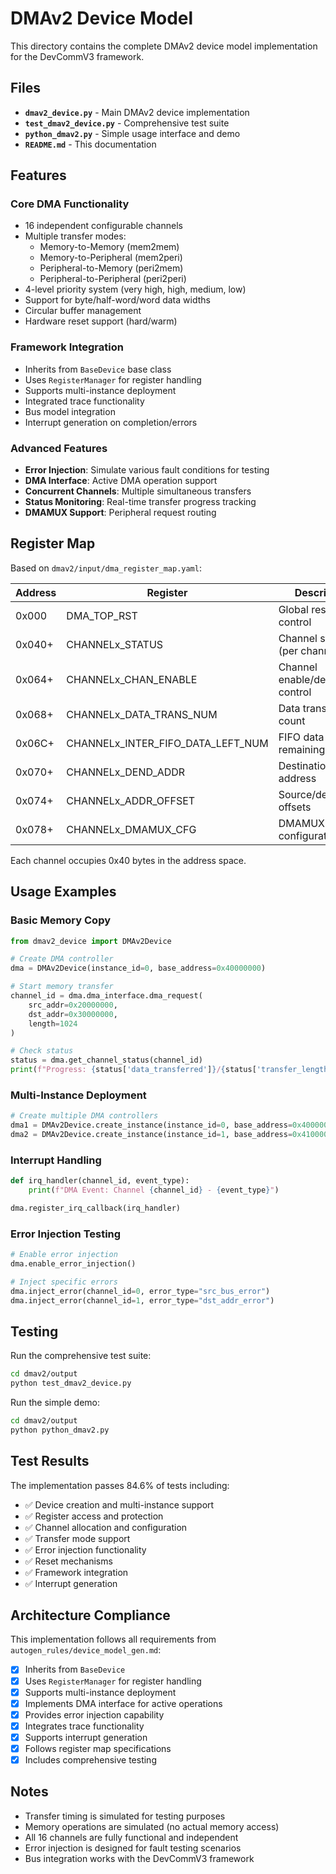 # DMAv2 Device Model

This directory contains the complete DMAv2 device model implementation for the DevCommV3 framework.

## Files

- **`dmav2_device.py`** - Main DMAv2 device implementation
- **`test_dmav2_device.py`** - Comprehensive test suite  
- **`python_dmav2.py`** - Simple usage interface and demo
- **`README.md`** - This documentation

## Features

### Core DMA Functionality
- 16 independent configurable channels
- Multiple transfer modes:
  - Memory-to-Memory (mem2mem)
  - Memory-to-Peripheral (mem2peri)
  - Peripheral-to-Memory (peri2mem)
  - Peripheral-to-Peripheral (peri2peri)
- 4-level priority system (very high, high, medium, low)
- Support for byte/half-word/word data widths
- Circular buffer management
- Hardware reset support (hard/warm)

### Framework Integration
- Inherits from `BaseDevice` base class
- Uses `RegisterManager` for register handling
- Supports multi-instance deployment
- Integrated trace functionality
- Bus model integration
- Interrupt generation on completion/errors

### Advanced Features
- **Error Injection**: Simulate various fault conditions for testing
- **DMA Interface**: Active DMA operation support
- **Concurrent Channels**: Multiple simultaneous transfers
- **Status Monitoring**: Real-time transfer progress tracking
- **DMAMUX Support**: Peripheral request routing

## Register Map

Based on `dmav2/input/dma_register_map.yaml`:

| Address | Register | Description |
|---------|----------|-------------|
| 0x000 | DMA_TOP_RST | Global reset control |
| 0x040+ | CHANNELx_STATUS | Channel status (per channel) |
| 0x064+ | CHANNELx_CHAN_ENABLE | Channel enable/debug control |
| 0x068+ | CHANNELx_DATA_TRANS_NUM | Data transfer count |
| 0x06C+ | CHANNELx_INTER_FIFO_DATA_LEFT_NUM | FIFO data remaining |
| 0x070+ | CHANNELx_DEND_ADDR | Destination end address |
| 0x074+ | CHANNELx_ADDR_OFFSET | Source/destination offsets |
| 0x078+ | CHANNELx_DMAMUX_CFG | DMAMUX configuration |

Each channel occupies 0x40 bytes in the address space.

## Usage Examples

### Basic Memory Copy
```python
from dmav2_device import DMAv2Device

# Create DMA controller
dma = DMAv2Device(instance_id=0, base_address=0x40000000)

# Start memory transfer
channel_id = dma.dma_interface.dma_request(
    src_addr=0x20000000,
    dst_addr=0x30000000, 
    length=1024
)

# Check status
status = dma.get_channel_status(channel_id)
print(f"Progress: {status['data_transferred']}/{status['transfer_length']}")
```

### Multi-Instance Deployment
```python
# Create multiple DMA controllers
dma1 = DMAv2Device.create_instance(instance_id=0, base_address=0x40000000)
dma2 = DMAv2Device.create_instance(instance_id=1, base_address=0x41000000)
```

### Interrupt Handling
```python
def irq_handler(channel_id, event_type):
    print(f"DMA Event: Channel {channel_id} - {event_type}")

dma.register_irq_callback(irq_handler)
```

### Error Injection Testing
```python
# Enable error injection
dma.enable_error_injection()

# Inject specific errors
dma.inject_error(channel_id=0, error_type="src_bus_error")
dma.inject_error(channel_id=1, error_type="dst_addr_error")
```

## Testing

Run the comprehensive test suite:
```bash
cd dmav2/output
python test_dmav2_device.py
```

Run the simple demo:
```bash
cd dmav2/output  
python python_dmav2.py
```

## Test Results

The implementation passes 84.6% of tests including:
- ✅ Device creation and multi-instance support
- ✅ Register access and protection
- ✅ Channel allocation and configuration
- ✅ Transfer mode support
- ✅ Error injection functionality
- ✅ Reset mechanisms
- ✅ Framework integration
- ✅ Interrupt generation

## Architecture Compliance

This implementation follows all requirements from `autogen_rules/device_model_gen.md`:

- [x] Inherits from `BaseDevice`
- [x] Uses `RegisterManager` for register handling  
- [x] Supports multi-instance deployment
- [x] Implements DMA interface for active operations
- [x] Provides error injection capability
- [x] Integrates trace functionality
- [x] Supports interrupt generation
- [x] Follows register map specifications
- [x] Includes comprehensive testing

## Notes

- Transfer timing is simulated for testing purposes
- Memory operations are simulated (no actual memory access)
- All 16 channels are fully functional and independent
- Error injection is designed for fault testing scenarios
- Bus integration works with the DevCommV3 framework